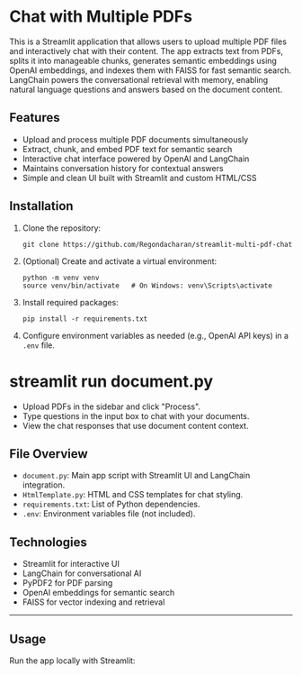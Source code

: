 # Chat with Multiple PDFs

This is a Streamlit application that allows users to upload multiple PDF files and interactively chat with their content. The app extracts text from PDFs, splits it into manageable chunks, generates semantic embeddings using OpenAI embeddings, and indexes them with FAISS for fast semantic search. LangChain powers the conversational retrieval with memory, enabling natural language questions and answers based on the document content.

## Features

- Upload and process multiple PDF documents simultaneously
- Extract, chunk, and embed PDF text for semantic search
- Interactive chat interface powered by OpenAI and LangChain
- Maintains conversation history for contextual answers
- Simple and clean UI built with Streamlit and custom HTML/CSS

## Installation

1. Clone the repository:
    ```
    git clone https://github.com/Regondacharan/streamlit-multi-pdf-chat
    ```

2. (Optional) Create and activate a virtual environment:
    ```
    python -m venv venv
    source venv/bin/activate   # On Windows: venv\Scripts\activate
    ```

3. Install required packages:
    ```
    pip install -r requirements.txt
    ```

4. Configure environment variables as needed (e.g., OpenAI API keys) in a `.env` file.




# streamlit run document.py


- Upload PDFs in the sidebar and click "Process".
- Type questions in the input box to chat with your documents.
- View the chat responses that use document content context.

## File Overview

- `document.py`: Main app script with Streamlit UI and LangChain integration.
- `HtmlTemplate.py`: HTML and CSS templates for chat styling.
- `requirements.txt`: List of Python dependencies.
- `.env`: Environment variables file (not included).

## Technologies

- Streamlit for interactive UI
- LangChain for conversational AI
- PyPDF2 for PDF parsing
- OpenAI embeddings for semantic search
- FAISS for vector indexing and retrieval

---



## Usage

Run the app locally with Streamlit:

